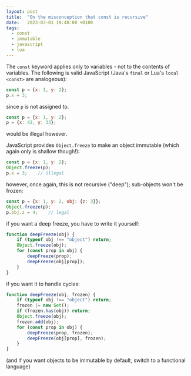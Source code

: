```yaml
---
layout: post
title:  "On the misconception that const is recursive"
date:   2023-03-01 19:48:00 +0100
tags:
  - const
  - immutable
  - javascript
  - lua
---
```


The `const` keyword applies only to variables - not to the contents of variables.
The following is valid JavaScript (Java's `final` or Lua's `local <const>` are analogeous):

```javascript
const p = {x: 1, y: 2};
p.x = 3;
```

since `p` is not assigned to.

```javascript
const p = {x: 1, y: 2};
p = {x: 42, y: 33};
```

would be illegal however.

JavaScript provides `Object.freeze` to make an object immutable (which again only is shallow though!):

```javascript
const p = {x: 1, y: 2};
Object.freeze(p);
p.x = 3;	// illegal
```

however, once again, this is not recursive ("deep"); sub-objects won't be frozen:

```javascript
const p = {x: 1, y: 2, obj: {z: 3}};
Object.freeze(p);
p.obj.z = 4;	// legal
```

if you want a deep freeze, you have to write it yourself:

```javascript
function deepFreeze(obj) {
	if (typeof obj !== "object") return;
	Object.freeze(obj);
	for (const prop in obj) {
		deepFreeze(prop);
		deepFreeze(obj[prop]);
	}
}
```

if you want it to handle cycles:

```javascript
function deepFreeze(obj, frozen) {
	if (typeof obj !== "object") return;
	frozen |= new Set();
	if (frozen.has(obj)) return;
	Object.freeze(obj);
	frozen.add(obj);
	for (const prop in obj) {
		deepFreeze(prop, frozen);
		deepFreeze(obj[prop], frozen);
	}
}
```

(and if you want objects to be immutable by default, switch to a functional language)
